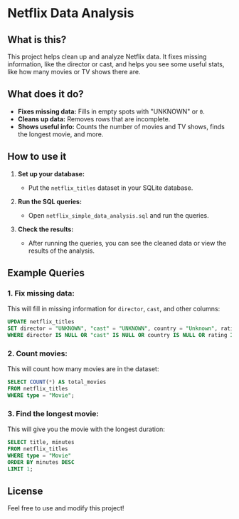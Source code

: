 
# Netflix Data Analysis

## What is this?

This project helps clean up and analyze Netflix data. It fixes missing information, like the director or cast, and helps you see some useful stats, like how many movies or TV shows there are.

## What does it do?

- **Fixes missing data:** Fills in empty spots with "UNKNOWN" or `0`.
- **Cleans up data:** Removes rows that are incomplete.
- **Shows useful info:** Counts the number of movies and TV shows, finds the longest movie, and more.

## How to use it

1. **Set up your database:** 
   - Put the `netflix_titles` dataset in your SQLite database.

2. **Run the SQL queries:** 
   - Open `netflix_simple_data_analysis.sql` and run the queries.

3. **Check the results:** 
   - After running the queries, you can see the cleaned data or view the results of the analysis.

## Example Queries

### 1. Fix missing data:

This will fill in missing information for `director`, `cast`, and other columns:

```sql
UPDATE netflix_titles
SET director = "UNKNOWN", "cast" = "UNKNOWN", country = "Unknown", rating = "Unknown"
WHERE director IS NULL OR "cast" IS NULL OR country IS NULL OR rating IS NULL;
```

### 2. Count movies:

This will count how many movies are in the dataset:

```sql
SELECT COUNT(*) AS total_movies
FROM netflix_titles
WHERE type = "Movie";
```

### 3. Find the longest movie:

This will give you the movie with the longest duration:

```sql
SELECT title, minutes
FROM netflix_titles
WHERE type = "Movie"
ORDER BY minutes DESC
LIMIT 1;
```

## License

Feel free to use and modify this project!
